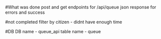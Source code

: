 #What was done
post and get endpoints for /api/queue
json response for errors and success

#not completed
filter by citizen - didnt have enough time

#DB
DB name - queue_api
table name - queue

